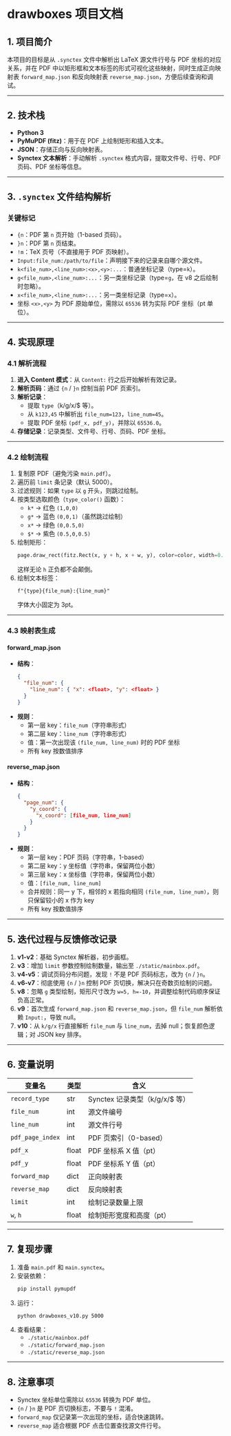 # drawboxes 项目文档

## 1. 项目简介
本项目的目标是从 `.synctex` 文件中解析出 LaTeX 源文件行号与 PDF 坐标的对应关系，并在 PDF 中以矩形框和文本标签的形式可视化这些映射，同时生成正向映射表 `forward_map.json` 和反向映射表 `reverse_map.json`，方便后续查询和调试。

---

## 2. 技术栈
- **Python 3**
- **PyMuPDF (fitz)**：用于在 PDF 上绘制矩形和插入文本。
- **JSON**：存储正向与反向映射表。
- **Synctex 文本解析**：手动解析 `.synctex` 格式内容，提取文件号、行号、PDF 页码、PDF 坐标等信息。

---

## 3. `.synctex` 文件结构解析
### 关键标记
- `{n`：PDF 第 `n` 页开始（1-based 页码）。
- `}n`：PDF 第 `n` 页结束。
- `!m`：TeX 页号（不直接用于 PDF 页映射）。
- `Input:file_num:/path/to/file`：声明接下来的记录来自哪个源文件。
- `k<file_num>,<line_num>:<x>,<y>:...`：普通坐标记录（type=`k`）。
- `g<file_num>,<line_num>:...`：另一类坐标记录（type=`g`，在 v8 之后绘制时忽略）。
- `x<file_num>,<line_num>:...`：另一类坐标记录（type=`x`）。
- 坐标 `<x>,<y>` 为 PDF 原始单位，需除以 `65536` 转为实际 PDF 坐标（pt 单位）。

---

## 4. 实现原理
### 4.1 解析流程
1. **进入 Content 模式**：从 `Content:` 行之后开始解析有效记录。
2. **解析页码**：通过 `{n` / `}n` 控制当前 PDF 页索引。
3. **解析记录**：
   - 提取 `type`（k/g/x/$ 等）。
   - 从 `k123,45` 中解析出 `file_num=123`，`line_num=45`。
   - 提取 PDF 坐标 `(pdf_x, pdf_y)`，并除以 `65536.0`。
4. **存储记录**：记录类型、文件号、行号、页码、PDF 坐标。

---

### 4.2 绘制流程
1. 复制原 PDF（避免污染 `main.pdf`）。
2. 遍历前 `limit` 条记录（默认 5000）。
3. 过滤规则：如果 `type` 以 `g` 开头，则跳过绘制。
4. 按类型选取颜色（`type_color()` 函数）：
   - `k*` → 红色 `(1,0,0)`
   - `g*` → 蓝色 `(0,0,1)`（虽然跳过绘制）
   - `x*` → 绿色 `(0,0.5,0)`
   - `$*` → 紫色 `(0.5,0,0.5)`
5. 绘制矩形：
   ```python
   page.draw_rect(fitz.Rect(x, y + h, x + w, y), color=color, width=0.5)
   ```
   这样无论 `h` 正负都不会颠倒。
6. 绘制文本标签：
   ```
   f"{type}{file_num}:{line_num}"
   ```
   字体大小固定为 3pt。

---

### 4.3 映射表生成
#### forward_map.json
- **结构**：
  ```json
  {
    "file_num": {
      "line_num": { "x": <float>, "y": <float> }
    }
  }
  ```
- **规则**：
  - 第一层 key：`file_num`（字符串形式）
  - 第二层 key：`line_num`（字符串形式）
  - 值：第一次出现该 `(file_num, line_num)` 时的 PDF 坐标
  - 所有 key 按数值排序

#### reverse_map.json
- **结构**：
  ```json
  {
    "page_num": {
      "y_coord": {
        "x_coord": [file_num, line_num]
      }
    }
  }
  ```
- **规则**：
  - 第一层 key：PDF 页码（字符串，1-based）
  - 第二层 key：y 坐标值（字符串，保留两位小数）
  - 第三层 key：x 坐标值（字符串，保留两位小数）
  - 值：`[file_num, line_num]`
  - 合并规则：同一 y 下，相邻的 x 若指向相同 `(file_num, line_num)`，则只保留较小的 x 作为 key
  - 所有 key 按数值排序

---

## 5. 迭代过程与反馈修改记录
1. **v1-v2**：基础 Synctex 解析器，初步画框。
2. **v3**：增加 `limit` 参数控制绘制数量，输出至 `./static/mainbox.pdf`。
3. **v4-v5**：调试页码分布问题，发现 `!` 不是 PDF 页码标志，改为 `{n` / `}n`。
4. **v6-v7**：彻底使用 `{n` / `}n` 控制 PDF 页切换，解决只在奇数页绘制的问题。
5. **v8**：忽略 `g` 类型绘制，矩形尺寸改为 `w=5, h=-10`，并调整绘制代码顺序保证负高正常。
6. **v9**：首次生成 `forward_map.json` 和 `reverse_map.json`，但 `file_num` 解析依赖 `Input:`，导致 null。
7. **v10**：从 `k/g/x` 行直接解析 `file_num` 与 `line_num`，去掉 null；恢复颜色逻辑；对 JSON key 排序。

---

## 6. 变量说明
| 变量名 | 类型 | 含义 |
|--------|------|------|
| `record_type` | str | Synctex 记录类型（k/g/x/$ 等） |
| `file_num` | int | 源文件编号 |
| `line_num` | int | 源文件行号 |
| `pdf_page_index` | int | PDF 页索引（0-based） |
| `pdf_x` | float | PDF 坐标系 X 值（pt） |
| `pdf_y` | float | PDF 坐标系 Y 值（pt） |
| `forward_map` | dict | 正向映射表 |
| `reverse_map` | dict | 反向映射表 |
| `limit` | int | 绘制记录数量上限 |
| `w`, `h` | float | 绘制矩形宽度和高度（pt） |

---

## 7. 复现步骤
1. 准备 `main.pdf` 和 `main.synctex`。
2. 安装依赖：
   ```bash
   pip install pymupdf
   ```
3. 运行：
   ```bash
   python drawboxes_v10.py 5000
   ```
4. 查看结果：
   - `./static/mainbox.pdf`
   - `./static/forward_map.json`
   - `./static/reverse_map.json`

---

## 8. 注意事项
- Synctex 坐标单位需除以 `65536` 转换为 PDF 单位。
- `{n` / `}n` 是 PDF 页切换标志，不要与 `!` 混淆。
- `forward_map` 仅记录第一次出现的坐标，适合快速跳转。
- `reverse_map` 适合根据 PDF 点击位置查找源文件行号。
